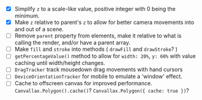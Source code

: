 - [x] Simplify `z` to a scale-like value, positive integer with 0 being the minimum.
- [x] Make `z` relative to parent's `z` to allow for better camera movements into and out of a scene.
- [ ] Remove `parent` property from elements, make it relative to what is calling the render, and/or have a parent array.
- [ ] Make `fill` and `stroke` into methods ( `drawFill` and `drawStroke`? )
- [ ] `getPercentageValue()` method to allow for `width: 20%`, `y: 60%` with value caching until width/height changes.
- [ ] `DragTracker` track mousedown drag movements with hand cursors
- [ ] `DeviceOrientationTracker` for mobile to emulate a 'window' effect.
- [ ] Cache to offscreen canvas for improved performance. `Canvallax.Polygon().cache()`? `Canvallax.Polygon({ cache: true })`?
